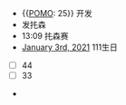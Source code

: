 - {{[POMO](<POMO.md>): 25}} 开发
- 发扥森
- 13:09 扥森赛
- [January 3rd, 2021](<January 3rd, 2021.md>) 111生日
- [ ] 44
- [ ] 33
- 
